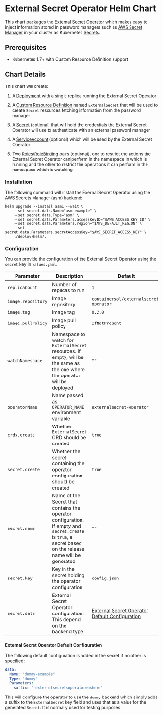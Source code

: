 # External Secret Operator Helm Chart

This chart packages the [External Secret Operator](https://github.com/ContainerSolutions/externalsecret-operator) which makes easy to inject information stored in password managers such as [AWS Secret Manager](https://aws.amazon.com/secrets-manager/) in your cluster as Kubernetes [Secrets](https://kubernetes.io/docs/concepts/configuration/secret/).

## Prerequisites

* Kubernetes 1.7+ with Custom Resource Definition support

## Chart Details

This chart will create:

1. A [Deployment](https://kubernetes.io/docs/concepts/workloads/controllers/deployment/) with a single replica running the External Secret Operator

1. A [Custom Resource Definition](https://kubernetes.io/docs/concepts/extend-kubernetes/api-extension/custom-resources/) named `ExternalSecret` that will be used to create `Secret` resources fetching information from the password manager
 
3. A [Secret](https://kubernetes.io/docs/concepts/configuration/secret/) (optional) that will hold the credentials the External Secret Operator will use to authenticate with an external password manager

4. A [ServiceAccount](https://kubernetes.io/docs/reference/access-authn-authz/service-accounts-admin/) (optional) which will be used by the External Secret Operator

5. Two [Roles](https://kubernetes.io/docs/reference/access-authn-authz/rbac/#role-and-clusterrole)/[RoleBinding](https://kubernetes.io/docs/reference/access-authn-authz/rbac/#rolebinding-and-clusterrolebinding) pairs (optional), one to restrict the actions the External Secret Operator caniperform in the namespace in which is running and the other to restrict the operations it can perform in the namespace which is watching  

### Installation

The following command will install the Exernal Secret Operator using the AWS Secrets Manager (asm) backend:

```shell
helm upgrade --install asm1 --wait \
    --set secret.data.Name="asm-example" \
    --set secret.data.Type="asm" \
    --set secret.data.Parameters.accessKeyID="$AWS_ACCESS_KEY_ID" \
    --set secret.data.Parameters.region="$AWS_DEFAULT_REGION" \
    --set secret.data.Parameters.secretAccessKey="$AWS_SECRET_ACCESS_KEY" \
    ./deploy/helm/.
```

### Configuration

You can provide the configuration of the External Secret Operator using the `secret` key in `values.yaml`. 

|Parameter|Description|Default|
| - | - | - |
| `replicaCount` | Number of replicas to run | `1`
| `image.repository` | Image repository | `containersol/externalsecret-operator`
| `image.tag` | Image tag | `0.2.0`
| `image.pullPolicy` | Image pull policy | `IfNotPresent`
| `watchNamespace` | Namespace to watch for `ExternalSecret` resources. If empty, will be the same as the one where the operator will be deployed | `""`
| `operatorName` | Name passed as `OPERATOR_NAME` environment variable | `externalsecret-operator`
| `crds.create` | Whether `ExternalSecret` CRD should be created | `true`
| `secret.create` | Whether the secret containing the operator configuration should be created | `true`
| `secret.name` | Name of the Secret that contains the operator configuration. If empty and `secret.create` is `true`, a secret based on the release name will be generated | `""`
| `secret.key` | Key in the secret holding the operator configuration | `config.json`
| `secret.data` | External Secret Operator configuration. This depend on the backend type | [External Secret Operator Default Configuration](#markdown-header-default-pubsub-configuration)

#### External Secret Operator Default Configuration

The following default configuration is added in the secret if no other is specified:

```yaml
data:
  Name: "dummy-example"
  Type: "dummy"
  Parameters:
    suffix: "-externalsecretsoperatorwashere"
```

This will configure the operator to use the `dummy` backend which simply adds a suffix to the `ExternalSecret` key field and uses that as a value for the generated `Secret`. It is normally used for testing purposes.
